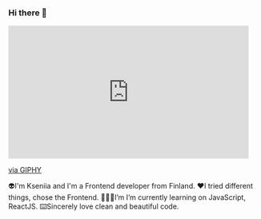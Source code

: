 ### Hi there 👋

<div id="header" align="start">
  <iframe src="https://giphy.com/embed/3oriO0o3mjqifL7wK4" width="480" height="266" frameBorder="0" class="giphy-embed" allowFullScreen></iframe><p><a href="https://giphy.com/gifs/producthunt-cat-computer-3oriO0o3mjqifL7wK4">via GIPHY</a></p>
</div>


👽I'm Kseniia and I'm a Frontend developer from Finland.
❤️I tried different things, chose the Frontend.
👩🏽‍💻I’m I’m currently learning on JavaScript, ReactJS.
⌨️Sincerely love clean and beautiful code.
